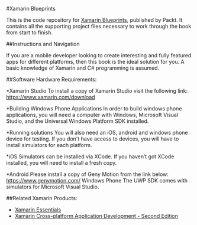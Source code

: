 #Xamarin Blueprints

This is the code repository for [Xamarin Blueprints](https://www.packtpub.com/web-development/xamarin-blueprints?utm_source=Github&utm_medium=repository&utm_campaign=9781785887444), published by Packt. It contains all the supporting project files necessary to work through the book from start to finish.

##Instructions and Navigation

If you are a mobile developer looking to create interesting and fully featured apps for different platforms, then this book is the ideal solution for you. A basic knowledge of Xamarin and C# programming is assumed.

##Software Hardware Requirements:

*Xamarin Studio
To install a copy of Xamarin Studio visit the following link: https://www.xamarin.com/download

*Building Windows Phone Applications
In order to build windows phone applications, you will need a computer with Windows, Microsoft Visual Studio, and the Universal Windows Platform SDK installed.

*Running solutions
You will also need an iOS, android and windows phone device for testing. If you don't have access to devices, you will have to install simulators for each platform.

*iOS
Simulators can be installed via XCode. If you haven’t got XCode installed, you will need to install a fresh copy.

*Android
Please install a copy of Geny Motion from the link below: https://www.genymotion.com/
Windows Phone
The UWP SDK comes with simulators for Microsoft Visual Studio.

##Related Xamarin Products:

* [Xamarin Essentials](https://www.packtpub.com/application-development/xamarin-essentials?utm_source=Github&utm_medium=repository&utm_campaign=9781783550838)
* [Xamarin Cross-platform Application Development - Second Edition](https://www.packtpub.com/application-development/xamarin-cross-platform-application-development-second-edition?utm_source=Github&utm_medium=repository&utm_campaign=9781784397883)


